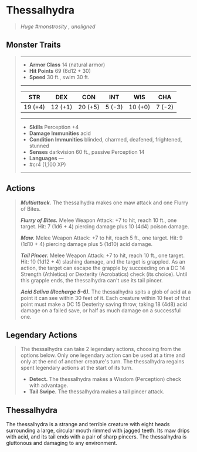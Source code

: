 # Thessalhydra
>*Huge #monstrosity , unaligned*
## Monster Traits
>___
>- **Armor Class** 14 (natural armor)
>- **Hit Points** 69 (6d12 + 30)
>- **Speed** 30 ft., swim 30 ft.
>___
>|STR|DEX|CON|INT|WIS|CHA|
>|:---:|:---:|:---:|:---:|:---:|:---:|
>|19 (+4)|12 (+1)|20 (+5)|5 (-3)|10 (+0)|7 (-2)|
>___
>- **Skills** Perception +4
>- **Damage Immunities** acid
>- **Condition Immunities** blinded, charmed, deafened, frightened, stunned
>- **Senses** darkvision 60 ft., passive Perception 14
>- **Languages** —
>- #cr4 (1,100 XP)
>___
## Actions
>***Multiattack.*** The thessalhydra makes one maw attack and one Flurry of Bites.  
>
>***Flurry of Bites.*** Melee Weapon Attack: +7 to hit, reach 10 ft., one target. Hit: 7 (1d6 + 4) piercing damage plus 10 (4d4) poison damage.  
>
>***Maw.*** Melee Weapon Attack: +7 to hit, reach 5 ft., one target. Hit: 9 (1d10 + 4) piercing damage plus 5 (1d10) acid damage.  
>
>***Tail Pincer.*** Melee Weapon Attack: +7 to hit, reach 10 ft., one target. Hit: 10 (1d12 + 4) slashing damage, and the target is grappled. As an action, the target can escape the grapple by succeeding on a DC 14 Strength (Athletics) or Dexterity (Acrobatics) check (its choice). Until this grapple ends, the thessalhydra can't use its tail pincer.  
>
>***Acid Saliva (Recharge 5–6).*** The thessalhydra spits a glob of acid at a point it can see within 30 feet of it. Each creature within 10 feet of that point must make a DC 15 Dexterity saving throw, taking 18 (4d8) acid damage on a failed save, or half as much damage on a successful one.  
>
## Legendary Actions
>The thessalhydra can take 2 legendary actions, choosing from the options below. Only one legendary action can be used at a time and only at the end of another creature's turn. The thessalhydra regains spent legendary actions at the start of its turn.
>
>- **Detect.** The thessalhydra makes a Wisdom (Perception) check with advantage.
>- **Tail Swipe.** The thessalhydra makes a tail pincer attack.
## Thessalhydra
The thessalhydra is a strange and terrible creature with eight heads surrounding a large, circular mouth rimmed with jagged teeth. Its maw drips with acid, and its tail ends with a pair of sharp pincers. The thessalhydra is gluttonous and damaging to any environment.